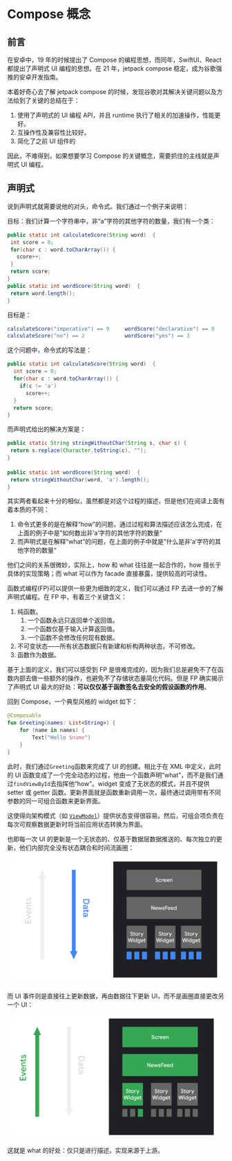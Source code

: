 # Compose 概念

## 前言

在安卓中，19 年的时候提出了 Compose 的编程思想，而同年，SwiftUI、React 都提出了声明式 UI 编程的思想。在 21 年，jetpack compose 稳定，成为谷歌强推的安卓开发指南。

本着好奇心去了解 jetpack compose 的时候，发现谷歌对其解决关键问题以及方法给到了关键的总结在于：

1. 使用了声明式的 UI 编程 API，并且 runtime 执行了相关的加速操作，性能更好。
2. 互操作性及兼容性比较好。
3. 简化了之前 UI 组件的

因此，不难得到，如果想要学习 Compose 的关键概念，需要抓住的主线就是声明式 UI 编程。

## 声明式

说到声明式就需要说他的对头，命令式。我们通过一个例子来说明：

目标：我们计算一个字符串中，非“a”字符的其他字符的数量，我们有一个类：

```java
public static int calculateScore(String word)  {
 int score = 0;
 for(char c : word.toCharArray()) {
   score++;
 }
 return score;
}
public static int wordScore(String word)  {
 return word.length();
}
```

目标是：

```java
calculateScore("imperative") == 9     wordScore("declarative") == 9
calculateScore("no") == 2             wordScore("yes") == 3
```

这个问题中，命令式的写法是：

```java
public static int calculateScore(String word)  {
  int score = 0;
  for(char c : word.toCharArray()) {
    if(c != 'a')
      score++;
  }
  return score;
}
```

而声明式给出的解决方案是：

```java
public static String stringWithoutChar(String s, char c) {
 return s.replace(Character.toString(c), "");
}

public static int wordScore(String word)  {
 return stringWithoutChar(word, 'a').length();
}
```

其实两者看起来十分的相似，虽然都是对这个过程的描述，但是他们在阅读上面有着本质的不同：

1. 命令式更多的是在解释“how”的问题，通过过程和算法描述应该怎么完成，在上面的例子中是”如何数出非’a‘字符的其他字符的数量“
2. 而声明式是在解释“what”的问题，在上面的例子中就是”什么是非’a‘字符的其他字符的数量“

他们之间的关系很微妙，实际上，how 和 what 往往是一起合作的，how 擅长于具体的实现策略；而 what 可以作为 facade 直接暴露，提供较高的可读性。

函数式编程(FP)可以提供一些更为细致的定义，我们可以通过 FP 去进一步的了解声明式编程。在 FP 中，有着三个关键含义：

1. 纯函数。
   1. 一个函数永远只返回单个返回值。
   2. 一个函数仅基于输入计算返回值。
   3. 一个函数不会修改任何现有数据。
2. 不可变状态——所有状态数据只有新建和析构两种状态，不可修改。
3. 函数作为数据。

基于上面的定义，我们可以感受到 FP 是很难完成的，因为我们总是避免不了在函数内部去做一些额外的操作，也避免不了存储状态量简化代码。但是 FP 确实揭示了声明式 UI 最大的好处：**可以仅仅基于函数签名去安全的假设函数的作用**。

回到 Compose，一个典型风格的 widget 如下：

```kotlin
@Composable
fun Greeting(names: List<String>) {
    for (name in names) {
        Text("Hello $name")
    }
}
```

此时，我们通过`Greeting`函数来完成了 UI 的创建。相比于在 XML 中定义，此时的 UI 函数变成了一个完全动态的过程，他由一个函数声明“what”，而不是我们通过`findViewById`去指挥他“how”。widget 变成了无状态的模式，并且不提供 setter 或 getter 函数。更新界面就是函数重新调用一次，最终通过调用带有不同参数的同一可组合函数来更新界面。

这使得向架构模式（如 [`ViewModel`](https://developer.android.com/reference/androidx/lifecycle/ViewModel?hl=zh-cn)）提供状态变得很容易。然后，可组合项负责在每次可观察数据更新时将当前应用状态转换为界面。

也即每一次 UI 的更新是一个无状态的、仅基于数据层数据推送的、每次独立的更新，他们内部完全没有状态耦合和时间流画圈：

<img src="./assets/image-20240305115324403.png" alt="image-20240305115324403" style="zoom:50%;" />

而 UI 事件则是直接往上更新数据，再由数据往下更新 UI，而不是画圈直接更改另一个 UI：

<img src="./assets/image-20240305115506259.png" alt="image-20240305115506259" style="zoom:50%;" />

这就是 what 的好处：仅只是进行描述，实现来源于上游。
